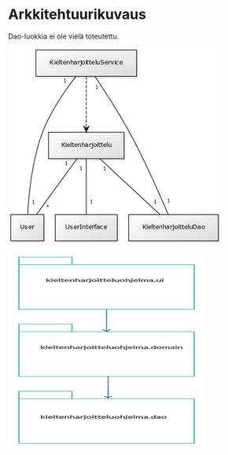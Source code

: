 # Arkkitehtuurikuvaus

Dao-luokkia ei ole vielä toteutettu.

![Luokkakaavio](https://github.com/jyrki26/ot-harjoitustyo/blob/master/dokumentointi/class_diagram.jpg)

<img src="https://github.com/jyrki26/ot-harjoitustyo/blob/master/dokumentointi/package_diagram.jpg " height="400" width="400">